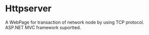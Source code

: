# Httpserver
A WebPage for transaction of network node by using TCP protocol. ASP.NET MVC framework suportted.
